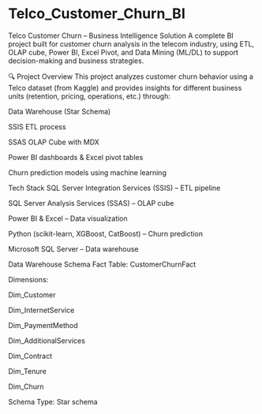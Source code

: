 ﻿# Telco_Customer_Churn_BI
Telco Customer Churn – Business Intelligence Solution
A complete BI project built for customer churn analysis in the telecom industry, using ETL, OLAP cube, Power BI, Excel Pivot, and Data Mining (ML/DL) to support decision-making and business strategies.

🔍 Project Overview
This project analyzes customer churn behavior using a Telco dataset (from Kaggle) and provides insights for different business units (retention, pricing, operations, etc.) through:

Data Warehouse (Star Schema)

SSIS ETL process

SSAS OLAP Cube with MDX

Power BI dashboards & Excel pivot tables

Churn prediction models using machine learning

Tech Stack
SQL Server Integration Services (SSIS) – ETL pipeline

SQL Server Analysis Services (SSAS) – OLAP cube

Power BI & Excel – Data visualization

Python (scikit-learn, XGBoost, CatBoost) – Churn prediction

Microsoft SQL Server – Data warehouse

Data Warehouse Schema
Fact Table: CustomerChurnFact

Dimensions:

Dim_Customer

Dim_InternetService

Dim_PaymentMethod

Dim_AdditionalServices

Dim_Contract

Dim_Tenure

Dim_Churn

Schema Type: Star schema
